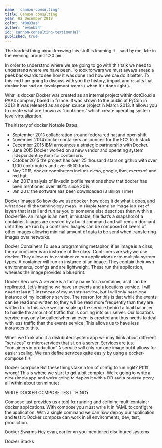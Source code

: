 ```yaml
---
name: 'cannon-consulting'
title: Cannon consulting
year: 02 December 2019
color: '#0083aa'
author: 'evanb54'
id: 'cannon-consulting-testimonial'
published: true
---
```


The hardest thing about knowing this stuff is learning it… said by me, late in the evening, around 1:20 am.

In order to understand where we are going to go with this talk we need to understand where we have been. To look forward we must always sneak a peek backwards to see how it was done and how we can do it better. To this end I am going to discuss with you the history, impact and results that docker has had on development teams ( when it's done right ). 

What is docker
Docker was created as an internal project within dotCloud a PAAS company based in france. It was shown to the public at PyCon in 2013. It was released as an open source project in March 2013. It allows you to create what are known as “containers” which create operating system level virtualization. 

The history of docker
Notable Dates:
- September 2013 collaboration around fedora red hat and open shift
- November 2014 docker containers announced for the EC2 tech stack
- December 2015 IBM announces a strategic partnership with Docker.
- June 2015 Docker worked on a new vendor and operating system independent system for containers.
- October 2015 the project has over 25 thousand stars on github with over 1,100 contributors and over 6500 forks.
- May 2016, docker contributors include cicso, google, ibm, microsoft and red hat.
- Jan 2017 analysis of linkedin profile mentions show that docker has been mentioned over 160% since 2016. 
- Jan 2017 the software has been downloaded 13 Billion Times

Docker Images
So how do we use docker, how does it do what it does, and what does all the terminology mean. In simple terms an image is a set of layers that install and run as you or someone else describes them within a Dockerfile. An image is an inert, immutable, file that’s a snapshot of a container. Images are created by a build command and will remain dormant until they are run by a container. Images can be composed of layers of other images allowing minimal amount of data to be send when transferring images over networks. 

Docker Containers
To use a programming metaphor, if an image is a class, then a container is an instance of the class. Containers are why we use docker. They allow us to containerize our applications onto multiple system types. A container will run an instance of an image. They contain their own environments, configs and are lightweight. These run the application, whereas the image provides a blueprint. 

Docker Services
A service is a fancy name for a container, as it can be replicated. Let’s imagine we have an events and a locations service. I will need at least 3 instances of my events service, but I will only need one instance of my locations service. The reason for this is that while the events can be read and written to, they will be read more frequently than they are written to. In this case we can scale up the service behind a load balancer to handle the amount of traffic that is coming into our server. Our locations service may only be called when an event is created and thus needs to deal with less traffic than the events service. This allows us to have less instances of this. 

When we think about a distributed system app we may think about different “services” or microservices that sit on a server. Services are just “containers in production” A service will only run one image but it allows for easier scaling. We can define services quite easily by using a docker-compose file



Docker compose
But these things take a ton of config to run right? Pfffft wrong! This is where we start to get a bit complex. We’re going to write a nice simple app and we’re going to deploy it with a DB and a reverse proxy all within about ten minutes. 

WRITE DOCKER COMPOSE TEST THINGY

Compose just provides us a tool for running and defining multi container docker applications. With compose you must write it in YAML to configure the application. With a single command we can now deploy our application and test it. Docker compose can work in all environments, dev, test, production. 

Docker Swarms
Hey evan, earlier on you mentioned distributed systems

Docker Stacks


